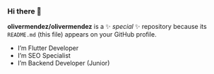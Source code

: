### Hi there 👋


**olivermendez/olivermendez** is a ✨ _special_ ✨ repository because its `README.md` (this file) appears on your GitHub profile.
- I’m Flutter Developer
- I’m SEO Specialist
- I’m Backend Developer (Junior)

